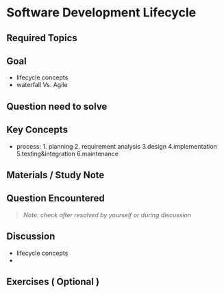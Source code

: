 # **Software Development Lifecycle**

## **Required Topics**

## **Goal**

- lifecycle concepts
- waterfall Vs. Agile

## **Question need to solve**


## **Key Concepts**
- process: 1. planning 2. requirement analysis 3.design 4.implementation 5.testing&integration 6.maintenance

## **Materials / Study Note**


## **Question Encountered**

>*Note: check after resolved by yourself or during discussion*


## **Discussion**
- lifecycle concepts
 - 

## **Exercises** ( Optional )
